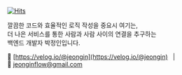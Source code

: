 [![Hits](https://hits.seeyoufarm.com/api/count/incr/badge.svg?url=https%3A%2F%2Fgithub.com%2FJeonginbak)](https://hits.seeyoufarm.com)

깔끔한 코드와 효율적인 로직 작성을 중요시 여기는,  
더 나은 서비스를 통한 사람과 사람 사이의 연결을 추구하는  
백엔드 개발자 박정인입니다.

🌱&nbsp;[https://velog.io/@jeongin](https://velog.io/@jeongin) &nbsp;&nbsp;|&nbsp;&nbsp; 📮&nbsp;[jeonginflow@gmail.com](mailto:jeonginflow@gmail.com)

<!--
**Jeonginbak/Jeonginbak** is a ✨ _special_ ✨ repository because its `README.md` (this file) appears on your GitHub profile.

Here are some ideas to get you started:

- 🔭 I’m currently working on ...
- 🌱 I’m currently learning ...
- 👯 I’m looking to collaborate on ...
- 🤔 I’m looking for help with ...
- 💬 Ask me about ...
- 📫 How to reach me: ...
- 😄 Pronouns: ...
- ⚡ Fun fact: ...
-->
